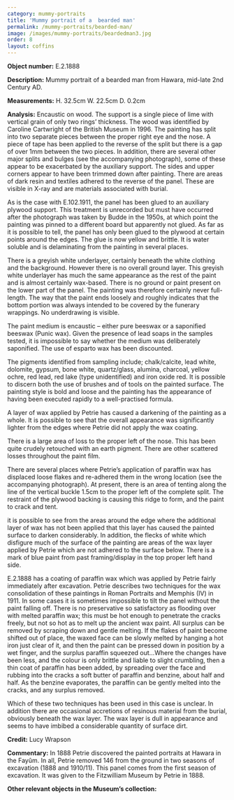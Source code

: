 ```yaml
---
category: mummy-portraits
title: 'Mummy portrait of a  bearded man'
permalink: /mummy-portraits/bearded-man/
image: /images/mummy-portraits/beardedman3.jpg
order: 8
layout: coffins
---
```


**Object number:** E.2.1888

**Description:** Mummy portrait of a bearded man from Hawara, mid-late 2nd Century AD.

**Measurements:** H. 32.5cm W. 22.5cm D. 0.2cm 

**Analysis:** Encaustic on wood. The support is a single piece of lime with vertical grain of only two rings’ thickness. The wood was identified by Caroline Cartwright of the British Museum in 1996. The painting has split into two separate pieces between the proper right eye and the nose. A piece of tape has been applied to the reverse of the split but there is a gap of over 1mm between the two pieces. In addition, there are several other major splits and bulges (see the accompanying photograph), some of these appear to be exacerbated by the auxiliary support. The sides and upper corners appear to have been trimmed down after painting. There are areas of dark resin and textiles adhered to the reverse of the panel. These are visible in X-ray and are materials associated with burial.

As is the case with E.102.1911, the panel has been glued to an auxiliary plywood support. This treatment is unrecorded but must have occurred after the photograph was taken by Budde in the 1950s, at which point the painting was pinned to a different board but apparently not glued. As far as it is possible to tell, the panel has only been glued to the plywood at certain points around the edges. The glue is now yellow and brittle. It is water soluble and is delaminating from the painting in several places. 

There is a greyish white underlayer, certainly beneath the white clothing and the background. However there is no overall ground layer. This greyish white underlayer has much the same appearance as the rest of the paint and is almost certainly wax-based. There is no ground or paint present on the lower part of the panel. The painting was therefore certainly never full-length. The way that the paint ends loosely and roughly indicates that the bottom portion was always intended to be covered by the funerary wrappings. No underdrawing is visible.

The paint medium is encaustic – either pure beeswax or a saponified beeswax (Punic wax). Given the presence of lead soaps in the samples tested, it is impossible to say whether the medium was deliberately saponified. The use of esparto wax has been discounted.

The pigments identified from sampling include; chalk/calcite, lead white, dolomite, gypsum, bone white, quartz/glass, alumina, charcoal, yellow ochre, red lead, red lake (type unidentified) and iron oxide red. It is possible to discern both the use of brushes and of tools on the painted surface. The painting style is bold and loose and the painting has the appearance of having been executed rapidly to a well-practised formula.

A layer of wax applied by Petrie has caused a darkening of the painting as a whole. It is possible to see that the overall appearance was significantly lighter from the edges where Petrie did not apply the wax coating. 

There is a large area of loss to the proper left of the nose. This has been quite crudely retouched with an earth pigment. There are other scattered losses throughout the paint film.

There are several places where Petrie’s application of paraffin wax has displaced loose flakes and re-adhered them in the wrong location (see the accompanying photograph). At present, there is an area of tenting along the line of the vertical buckle 1.5cm to the proper left of the complete split. The restraint of the plywood backing is causing this ridge to form, and the paint to crack and tent.

it is possible to see from the areas around the edge where the additional layer of wax has not been applied that this layer has caused the painted surface to darken considerably. In addition, the flecks of white which disfigure much of the surface of the painting are areas of the wax layer applied by Petrie which are not adhered to the surface below. There is a mark of blue paint from past framing/display in the top proper left hand side.

E.2.1888 has a coating of paraffin wax which was applied by Petrie fairly immediately after excavation. Petrie describes two techniques for the wax consolidation of these paintings in Roman Portraits and Memphis (IV) in 1911. In some cases it is sometimes impossible to tilt the panel without the paint falling off. There is no preservative so satisfactory as flooding over with melted paraffin wax; this must be hot enough to penetrate the cracks freely, but not so hot as to melt up the ancient wax paint. All surplus can be removed by scraping down and gentle melting. If the flakes of paint become shifted out of place, the waxed face can be slowly melted by hanging a hot iron just clear of it, and then the paint can be pressed down in position by a wet finger, and the surplus paraffin squeezed out…Where the changes have been less, and the colour is only brittle and liable to slight crumbling, then a thin coat of paraffin has been added, by spreading over the face and rubbing into the cracks a soft butter of paraffin and benzine, about half and half. As the benzine evaporates, the paraffin can be gently melted into the cracks, and any surplus removed. 

Which of these two techniques has been used in this case is unclear. In addition there are occasional accretions of resinous material from the burial, obviously beneath the wax layer. The wax layer is dull in appearance and seems to have imbibed a considerable quantity of surface dirt. 

**Credit:** Lucy Wrapson

**Commentary:** In 1888 Petrie discovered the painted portraits at Hawara in the Fayûm. In all, Petrie removed 146 from the ground in two seasons of excavation (1888 and 1910/11). This panel comes from the first season of excavation. It was given to the Fitzwilliam Museum by Petrie in 1888.

**Other relevant objects in the Museum’s collection:** 
